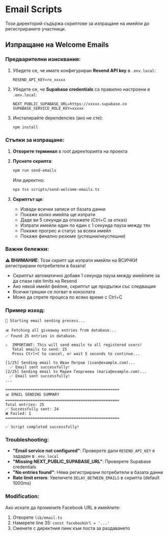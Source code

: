 # Email Scripts

Този директорий съдържа скриптове за изпращане на имейли до регистрираните участници.

## Изпращане на Welcome Emails

### Предварителни изисквания:

1. Убедете се, че имате конфигуриран **Resend API key** в `.env.local`:
   ```
   RESEND_API_KEY=re_xxxxx
   ```

2. Убедете се, че **Supabase credentials** са правилно настроени в `.env.local`:
   ```
   NEXT_PUBLIC_SUPABASE_URL=https://xxxxx.supabase.co
   SUPABASE_SERVICE_ROLE_KEY=xxxxx
   ```

3. Инсталирайте dependencies (ако не сте):
   ```bash
   npm install
   ```

### Стъпки за изпращане:

1. **Отворете терминал** в root директорията на проекта

2. **Пуснете скрипта**:
   ```bash
   npm run send-emails
   ```

   Или директно:
   ```bash
   npx tsx scripts/send-welcome-emails.ts
   ```

3. **Скриптът ще**:
   - Извади всички записи от базата данни
   - Покаже колко имейла ще изпрати
   - Даде ви 5 секунди да откажете (Ctrl+C за отказ)
   - Изпрати имейли един по един с 1 секунда пауза между тях
   - Покаже прогрес и статус за всеки имейл
   - Покаже финално резюме (успешни/неуспешни)

### Важни бележки:

⚠️ **ВНИМАНИЕ**: Този скрипт ще изпрати имейли на ВСИЧКИ регистрирани потребители в базата!

- Скриптът автоматично добавя 1 секунда пауза между имейлите за да спази rate limits на Resend
- Ако някой имейл фейлне, скриптът ще продължи със следващия
- Всички грешки се логват в конзолата
- Може да спрете процеса по всяко време с Ctrl+C

### Пример изход:

```
🚀 Starting email sending process...

📊 Fetching all giveaway entries from database...
✅ Found 25 entries in database.

⚠️  IMPORTANT: This will send emails to all registered users!
   Total emails to send: 25
   Press Ctrl+C to cancel, or wait 5 seconds to continue...

[1/25] Sending email to Иван Петров (ivan@example.com)...
  ✅ Email sent successfully!
[2/25] Sending email to Мария Георгиева (maria@example.com)...
  ✅ Email sent successfully!
...

==================================================
📊 EMAIL SENDING SUMMARY
==================================================
Total entries: 25
✅ Successfully sent: 24
❌ Failed: 1
==================================================

✅ Script completed successfully!
```

### Troubleshooting:

- **"Email service not configured"**: Проверете дали `RESEND_API_KEY` е зададен в `.env.local`
- **"Missing NEXT_PUBLIC_SUPABASE_URL"**: Проверете Supabase credentials
- **"No entries found"**: Няма регистрирани потребители в базата данни
- **Rate limit errors**: Увеличете `DELAY_BETWEEN_EMAILS` в скрипта (default 1000ms)

### Modification:

Ако искате да промените Facebook URL в имейлите:
1. Отворете `lib/email.ts`
2. Намерете line 35: `const facebookUrl = '...'`
3. Сменете с директния линк към поста за раздаването
